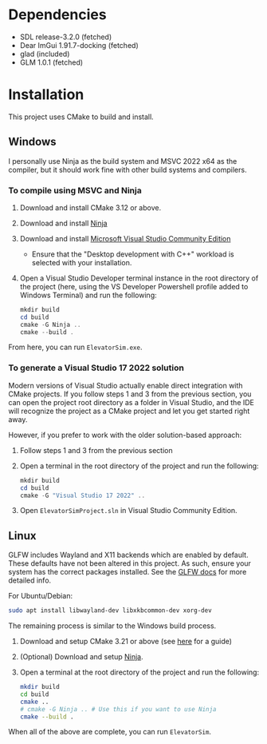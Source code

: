 # Dependencies

- SDL release-3.2.0 (fetched)
- Dear ImGui 1.91.7-docking (fetched)
- glad (included)
- GLM 1.0.1 (fetched)

# Installation

This project uses CMake to build and install.

## Windows

I personally use Ninja as the build system and MSVC 2022 x64 as the compiler, but it should work fine with other build systems and compilers.

### To compile using MSVC and Ninja

1. Download and install CMake 3.12 or above.
2. Download and install [Ninja](https://github.com/ninja-build/ninja/wiki/Pre-built-Ninja-packages)
3. Download and install [Microsoft Visual Studio Community Edition](https://visualstudio.microsoft.com/thank-you-downloading-visual-studio/?sku=Community&channel=Release&version=VS2022&source=VSLandingPage&cid=2030&passive=false)
    - Ensure that the "Desktop development with C++" workload is selected with your installation.
4. Open a Visual Studio Developer terminal instance in the root directory of the project (here, using the VS Developer Powershell profile added to Windows Terminal) and run the following:

    ```powershell
    mkdir build
    cd build
    cmake -G Ninja ..
    cmake --build .
    ```

From here, you can run `ElevatorSim.exe`.

### To generate a Visual Studio 17 2022 solution

Modern versions of Visual Studio actually enable direct integration with CMake projects. If you follow steps 1 and 3 from the previous section, you can open the project root directory as a folder in Visual Studio, and the IDE will recognize the project as a CMake project and let you get started right away.

However, if you prefer to work with the older solution-based approach:

1. Follow steps 1 and 3 from the previous section
2. Open a terminal in the root directory of the project and run the following:

   ```powershell
   mkdir build
   cd build
   cmake -G "Visual Studio 17 2022" ..
   ```
3. Open `ElevatorSimProject.sln` in Visual Studio Community Edition.

## Linux

GLFW includes Wayland and X11 backends which are enabled by default. These defaults have not been altered in this project. As such, ensure your system has the correct packages installed. See the [GLFW docs](https://www.glfw.org/docs/latest/compile.html) for more detailed info.

For Ubuntu/Debian:

```bash
sudo apt install libwayland-dev libxkbcommon-dev xorg-dev
```

The remaining process is similar to the Windows build process.

1. Download and setup CMake 3.21 or above (see [here](https://www.linuxfordevices.com/tutorials/linux/install-cmake-on-linux) for a guide)
2. (Optional) Download and setup [Ninja](https://github.com/ninja-build/ninja/wiki/Pre-built-Ninja-packages).
3. Open a terminal at the root directory of the project and run the following:

    ```bash
    mkdir build
    cd build
    cmake ..
    # cmake -G Ninja .. # Use this if you want to use Ninja
    cmake --build .
    ```

When all of the above are complete, you can run `ElevatorSim`.
